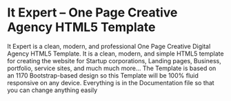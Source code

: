 # It Expert – One Page Creative Agency HTML5 Template
 It Expert is a clean, modern, and professional One Page Creative Digital Agency HTML5 Template. It is a clean, modern, and simple HTML5 template for creating the website for Startup corporations, Landing pages, Business, portfolio, service sites, and much much more… The Template is based on an 1170 Bootstrap-based design so this Template will be 100% fluid responsive on any device. Everything is in the Documentation file so that you can change anything easily
